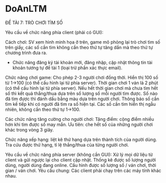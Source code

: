 # DoAnLTM
ĐỀ TÀI 7: TRÒ CHƠI TÌM SỐ

Yêu cầu về chức năng phía client (phải có GUI):

Cách chơi: SV xem hình minh họa ở trên, game mô phỏng lại trò chơi tìm số trên giấy, các số cần tìm không cần theo thứ tự tăng dần mà theo thứ tự chương trình đưa ra.
- Chức năng đăng ký tài khoản mới, đăng nhập, cập nhật thông tin tài khoản tương tự đề tài 1 (loại trừ phần xác thực email).

Chức năng chơi game:
  Cho phép 2-3 người chơi đồng thời.
  Hiển thị 100 số từ 1->100 (có thể cấu hình lại từ phía server).
  Thời gian chơi 1 ván là 2 phút (có thể cấu hình lại từ phía server). Nếu hết thời gian chơi mà chưa tìm hết số thì kết quả thắng/thua dựa trên số lượng số mỗi người tìm được.
  Số nào đã tìm được thì đánh dấu bằng màu dựa trên người chơi.
  Thông báo số cần tìm kế tiếp khi có người đã tìm ra số hiện tại. Các số cần tìm hiển thị ngẫu nhiên, không cần theo thứ tự 1->100.

Các chức năng tăng cường cho người chơi:
  Tăng điểm: cộng điểm nhiều hơn khi tìm được số may mắn.
  Ưu tiên: che hết số của những người chơi khác trong vòng 3 giây.

Chức năng xếp hạng: liệt kê thứ hạng dựa trên thành tích của người dùng. Tra cứu được thứ hạng, tỉ lệ thắng/thua của từng người chơi.

Yêu cầu về chức năng phía server (không cần GUI):
  Xử lý mọi dữ liệu từ client và gửi ngược lại cho client cập nhật.
  Thống kê được số lượng người dùng, người dùng đang online.
  Cấu hình được số lượng số / ván chơi, thời gian / ván chơi.
Yêu cầu chung:
  Các client phải chạy trên các máy tính khác nhau.
